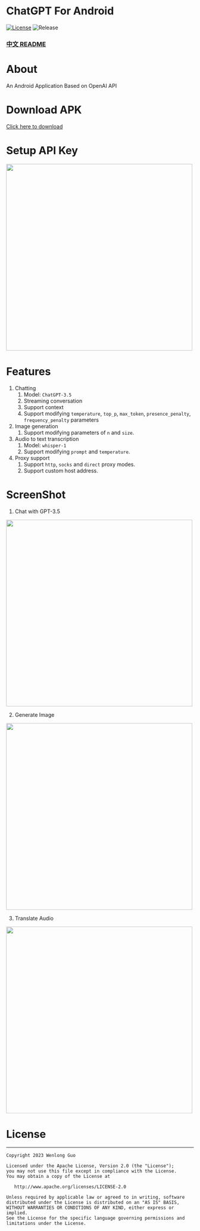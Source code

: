 # ChatGPT For Android

[![License](https://img.shields.io/badge/License-Apache--2.0-brightgreen.svg)](https://github.com/Wenlong-Guo/ChatGPT-For-Android/blob/master/license)
![Release](https://img.shields.io/github/v/release/Wenlong-Guo/ChatGPT-For-Android?include_prereleases)

### [中文 README](README-zh.md)

# About
An Android Application Based on OpenAI API

# Download APK
[Click here to download](https://github.com/Wenlong-Guo/ChatGPT-For-Android/releases)

# Setup API Key
<img src="https://raw.githubusercontent.com/Wenlong-Guo/open-assets/main/img/blog/setting.jpg" width=500/>

# Features

1. Chatting
    1. Model: `ChatGPT-3.5`
    2. Streaming conversation
    3. Support context
    4. Support modifying `temperature`, `top_p`, `max_token`, `presence_penalty`, `frequency_penalty` parameters
2. Image generation
    1. Support modifying parameters of `n` and `size`.
3. Audio to text transcription
    1. Model: `whisper-1`
    2. Support modifying `prompt` and `temperature`.
4. Proxy support
    1. Support `http`, `socks` and `direct` proxy modes.
    2. Support custom host address.
   
# ScreenShot
1. Chat with GPT-3.5

<img src="https://raw.githubusercontent.com/Wenlong-Guo/open-assets/main/img/blog/chat.gif" width=500/>

2. Generate Image

<img src="https://raw.githubusercontent.com/Wenlong-Guo/open-assets/main/img/blog/image.gif" width=500/>

3. Translate Audio

<img src="https://raw.githubusercontent.com/Wenlong-Guo/open-assets/main/img/blog/translation.gif" width=500/>

# License
-------

    Copyright 2023 Wenlong Guo

    Licensed under the Apache License, Version 2.0 (the "License");
    you may not use this file except in compliance with the License.
    You may obtain a copy of the License at

       http://www.apache.org/licenses/LICENSE-2.0

    Unless required by applicable law or agreed to in writing, software
    distributed under the License is distributed on an "AS IS" BASIS,
    WITHOUT WARRANTIES OR CONDITIONS OF ANY KIND, either express or implied.
    See the License for the specific language governing permissions and
    limitations under the License.
